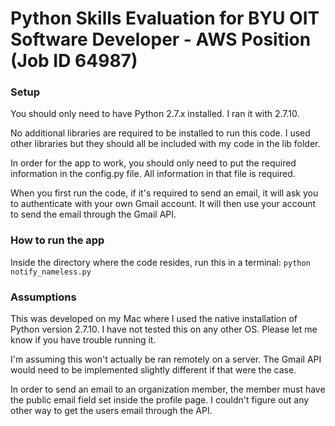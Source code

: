 # Python Skills Evaluation for BYU OIT Software Developer - AWS Position (Job ID 64987)

### Setup
You should only need to have Python 2.7.x installed. I ran it with 2.7.10.

No additional libraries are required to be installed to run this code. I used other libraries but they should all be included with my code in the lib folder.

In order for the app to work, you should only need to put the required information in the config.py file. All information in that file is required.

When you first run the code, if it's required to send an email, it will ask you to authenticate with your own Gmail account. It will then use your account to send the email through the Gmail API.

### How to run the app
Inside the directory where the code resides, run this in a terminal:
`python notify_nameless.py`

### Assumptions
This was developed on my Mac where I used the native installation of Python version 2.7.10. I have not tested this on any other OS. Please let me know if you have trouble running it.

I'm assuming this won't actually be ran remotely on a server. The Gmail API would need to be implemented slightly different if that were the case.

In order to send an email to an organization member, the member must have the public email field set inside the profile page. I couldn't figure out any other way to get the users email through the API.

